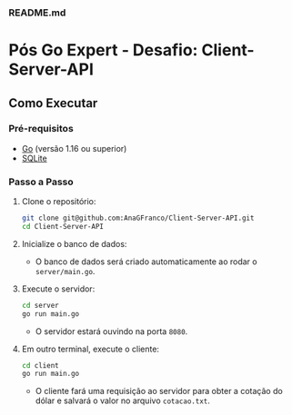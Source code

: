 ### README.md

# Pós Go Expert - Desafio: Client-Server-API

## Como Executar

### Pré-requisitos

- [Go](https://golang.org/doc/install) (versão 1.16 ou superior)
- [SQLite](https://www.sqlite.org/download.html)

### Passo a Passo

1. Clone o repositório:
   ```sh
   git clone git@github.com:AnaGFranco/Client-Server-API.git
   cd Client-Server-API
   ```

2. Inicialize o banco de dados:
    - O banco de dados será criado automaticamente ao rodar o `server/main.go`.


3. Execute o servidor:
   ```sh
   cd server
   go run main.go
   ```
    - O servidor estará ouvindo na porta `8080`.
   

4. Em outro terminal, execute o cliente:
   ```sh
   cd client
   go run main.go
   ```
    - O cliente fará uma requisição ao servidor para obter a cotação do dólar e salvará o valor no arquivo `cotacao.txt`.
